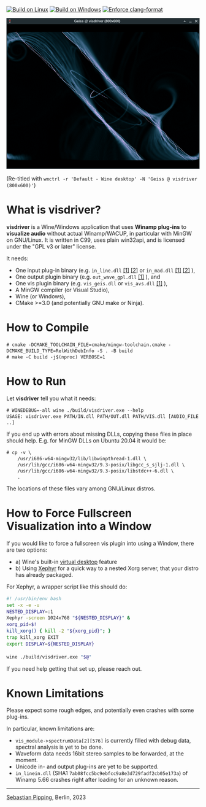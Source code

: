 [![Build on Linux](https://github.com/hartwork/visdriver/actions/workflows/linux-mingw.yml/badge.svg)](https://github.com/hartwork/visdriver/actions/workflows/linux-mingw.yml)
[![Build on Windows](https://github.com/hartwork/visdriver/actions/workflows/windows-msvc.yml/badge.svg)](https://github.com/hartwork/visdriver/actions/workflows/windows-msvc.yml)
[![Enforce clang-format](https://github.com/hartwork/visdriver/actions/workflows/clang-format.yml/badge.svg)](https://github.com/hartwork/visdriver/actions/workflows/clang-format.yml)


[![screenshots/visdriver_geiss_804x627.png](https://raw.githubusercontent.com/hartwork/visdriver/main/screenshots/visdriver_geiss_804x627.png)](https://github.com/hartwork/visdriver/blob/main/screenshots/visdriver_geiss_804x627.png)

(Re-titled with `wmctrl -r 'Default - Wine desktop' -N 'Geiss @ visdriver (800x600)'`)


# What is visdriver?

**visdriver** is
a Wine/Windows application
that uses **Winamp plug-ins**
to **visualize audio** without actual Winamp/WACUP,
in particular with MinGW on GNU/Linux.
It is written in C99,
uses plain win32api, and
is licensed under the "GPL v3 or later" license.

It needs:
- One input plug-in binary
  (e.g. `in_line.dll`
  [[1]](https://github.com/jaspervdg/lineinWA)
  [[2]](https://home.hccnet.nl/th.v.d.gronde/dev/lineinWA2/)
  or `in_mad.dll`
  [[1]](https://sourceforge.net/projects/plainamp/files/in_mad/)
  [[2]](https://www.mars.org/home/rob/proj/mpeg/mad-plugin/#install)
  ),
- One output plugin binary
  (e.g. `out_wave_gpl.dll`
  [[1]](https://sourceforge.net/projects/plainamp/files/out_wave_gpl/)
  ), and
- One vis plugin binary
  (e.g. `vis_geis.dll`
  or `vis_avs.dll`
  [[1]](https://github.com/grandchild/vis_avs)
  ),
- A MinGW compiler (or Visual Studio),
- Wine (or Windows),
- CMake >=3.0 (and potentially GNU make or Ninja).


# How to Compile

```console
# cmake -DCMAKE_TOOLCHAIN_FILE=cmake/mingw-toolchain.cmake -DCMAKE_BUILD_TYPE=RelWithDebInfo -S . -B build
# make -C build -j$(nproc) VERBOSE=1
```

# How to Run

Let **visdriver** tell you what it needs:
```console
# WINEDEBUG=-all wine ./build/visdriver.exe --help
USAGE: visdriver.exe PATH/IN.dll PATH/OUT.dll PATH/VIS.dll [AUDIO_FILE ..]
```

If you end up with errors about missing DLLs, copying these files in place
should help.  E.g. for MinGW DLLs on Ubuntu 20.04 it would be:

```console
# cp -v \
    /usr/i686-w64-mingw32/lib/libwinpthread-1.dll \
    /usr/lib/gcc/i686-w64-mingw32/9.3-posix/libgcc_s_sjlj-1.dll \
    /usr/lib/gcc/i686-w64-mingw32/9.3-posix/libstdc++-6.dll \
    .
```

The locations of these files vary among GNU/Linux distros.


# How to Force Fullscreen Visualization into a Window

If you would like to force a fullscreen vis plugin into using a Window, there are two options:
- a) Wine's built-in [virtual desktop](https://wiki.winehq.org/FAQ#How_do_I_get_Wine_to_launch_an_application_in_a_virtual_desktop.3F) feature
- b) Using [Xephyr](https://en.wikipedia.org/wiki/Xephyr) for a quick way to a nested Xorg server,
     that your distro has already packaged.

For Xephyr, a wrapper script like this should do:
```bash
#! /usr/bin/env bash
set -x -e -u
NESTED_DISPLAY=:1
Xephyr -screen 1024x768 "${NESTED_DISPLAY}" &
xorg_pid=$!
kill_xorg() { kill -2 "${xorg_pid}"; }
trap kill_xorg EXIT
export DISPLAY=${NESTED_DISPLAY}

wine ./build/visdriver.exe "$@"
```

If you need help getting that set up, please reach out.


# Known Limitations

Please expect some rough edges, and potentially even crashes with some plug-ins.

In particular, known limitations are:
- `vis_module->spectrumData[2][576]` is currently filled with debug data,
  spectral analysis is yet to be done.
- Waveform data needs 16bit stereo samples to be forwarded, at the moment.
- Unicode in- and output plug-ins are yet to be supported.
- `in_linein.dll` (SHA1 `7ab08fcc5bc9ebfcc9a8e3d729fadf2cb05e173a`)
  of Winamp 5.66 crashes right after loading for an unknown reason.

---
[Sebastian Pipping](https://github.com/hartwork), Berlin, 2023
